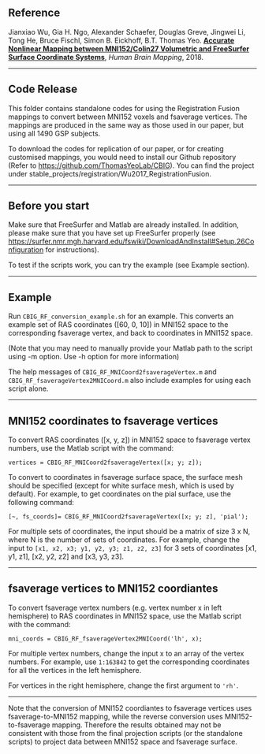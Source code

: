 ## Reference

Jianxiao Wu, Gia H. Ngo, Alexander Schaefer, Douglas Greve, Jingwei Li, Tong He, Bruce Fischl, Simon B. Eickhoff, B.T. Thomas Yeo. [**Accurate Nonlinear Mapping between MNI152/Colin27 Volumetric and FreeSurfer Surface Coordinate Systems**](http://people.csail.mit.edu/ythomas/publications/2018VolSurfMapping-HBM.pdf), *Human Brain Mapping*, 2018.

---

## Code Release

This folder contains standalone codes for using the Registration Fusion mappings to convert between MNI152 voxels and fsaverage vertices. The mappings are produced in the same way as those used in our paper, but using all 1490 GSP subjects.

To download the codes for replication of our paper, or for creating customised mappings, you would need to install our Github repository (Refer to https://github.com/ThomasYeoLab/CBIG). You can find the project under stable_projects/registration/Wu2017_RegistrationFusion.

---

## Before you start

Make sure that FreeSurfer and Matlab are already installed. In addition, please make sure that you have set up FreeSurfer properly (see https://surfer.nmr.mgh.harvard.edu/fswiki/DownloadAndInstall#Setup.26Configuration for instructions).

 To test if the scripts work, you can try the example (see Example section).

---

## Example

Run `CBIG_RF_conversion_example.sh` for an example. This converts an example set of RAS coordinates ([60, 0, 10]) in MNI152 space to the corresponding fsaverage vertex, and back to coordinates in MNI152 space.

(Note that you may need to manually provide your Matlab path to the script using -m option. Use -h option for more information)

The help messages of `CBIG_RF_MNICoord2fsaverageVertex.m` and `CBIG_RF_fsaverageVertex2MNICoord.m` also include examples for using each script alone.

--- 

## MNI152 coordinates to fsaverage vertices

To convert RAS coordinates ([x, y, z]) in MNI152 space to fsaverage vertex numbers, use the Matlab script with the command:

```objective
vertices = CBIG_RF_MNICoord2fsaverageVertex([x; y; z]);
```

To convert to coordinates in fsaverage surface space, the surface mesh should be specified (except for white surface mesh, which is used by default). For example, to get coordinates on the pial surface, use the following command:

```objective
[~, fs_coords]= CBIG_RF_MNICoord2fsaverageVertex([x; y; z], 'pial');
```

For multiple sets of coordinates, the input should be a matrix of size 3 x N, where N is the number of sets of coordinates. For example, change the input to `[x1, x2, x3; y1, y2, y3; z1, z2, z3]` for 3 sets of coordinates [x1, y1, z1], [x2, y2, z2] and [x3, y3, z3].

---

## fsaverage vertices to MNI152 coordiantes

To convert fsaverage vertex numbers (e.g. vertex number x in left hemisphere) to RAS coordinates in MNI152 space, use the Matlab script with the command:

```objective
mni_coords = CBIG_RF_fsaverageVertex2MNICoord('lh', x);
```

For multiple vertex numbers, change the input x to an array of the vertex numbers. For example, use `1:163842` to get the corresponding coordinates for all the vertices in the left hemisphere.

For vertices in the right hemisphere, change the first argument to `'rh'`.

---

Note that the conversion of MNI152 coordiantes to fsaverage vertices uses fsaverage-to-MNI152 mapping, while the reverse conversion uses MNI152-to-fsaverage mapping. Therefore the results obtained may not be consistent with those from the final projection scripts (or the standalone scripts) to project data between MNI152 space and fsaverage surface.

  


